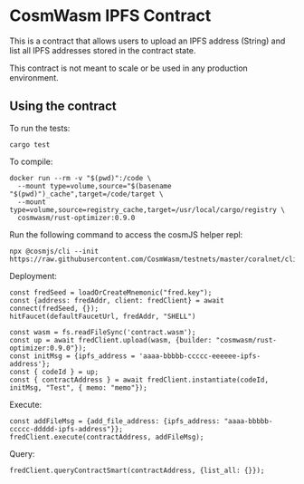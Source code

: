 # CosmWasm IPFS Contract
This is a contract that allows users to upload an IPFS address (String) and list all IPFS addresses stored in the contract state. 

This contract is not meant to scale or be used in any production environment. 

## Using the contract

To run the tests:
```
cargo test
```

To compile:
```
docker run --rm -v "$(pwd)":/code \
  --mount type=volume,source="$(basename "$(pwd)")_cache",target=/code/target \
  --mount type=volume,source=registry_cache,target=/usr/local/cargo/registry \
  cosmwasm/rust-optimizer:0.9.0
```

Run the following command to access the cosmJS helper repl:
```
npx @cosmjs/cli --init https://raw.githubusercontent.com/CosmWasm/testnets/master/coralnet/cli_helper.ts
```

Deployment: 
```
const fredSeed = loadOrCreateMnemonic("fred.key");
const {address: fredAddr, client: fredClient} = await connect(fredSeed, {});
hitFaucet(defaultFaucetUrl, fredAddr, "SHELL")

const wasm = fs.readFileSync('contract.wasm');
const up = await fredClient.upload(wasm, {builder: "cosmwasm/rust-optimizer:0.9.0"});
const initMsg = {ipfs_address = 'aaaa-bbbbb-ccccc-eeeeee-ipfs-address'};
const { codeId } = up;
const { contractAddress } = await fredClient.instantiate(codeId, initMsg, "Test", { memo: "memo"});
```

Execute:
```
const addFileMsg = {add_file_address: {ipfs_address: "aaaa-bbbbb-ccccc-ddddd-ipfs-address"}};
fredClient.execute(contractAddress, addFileMsg);
```

Query:
```
fredClient.queryContractSmart(contractAddress, {list_all: {}});
```
